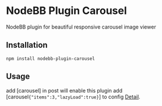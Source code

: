 # NodeBB Plugin Carousel

NodeBB plugin for beautiful responsive carousel image viewer

## Installation

    npm install nodebb-plugin-carousel

## Usage

add [carousel] in post will enable this plugin
add [carousel`{"items":3,"lazyLoad":true}`] to config [Detail](http://owlgraphic.com/owlcarousel/#customizing).